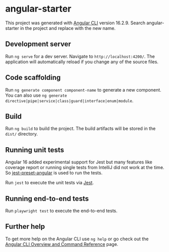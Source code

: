 # angular-starter

This project was generated with [Angular CLI](https://github.com/angular/angular-cli) version 16.2.9. Search angular-starter in the project and replace with the new name.

## Development server

Run `ng serve` for a dev server. Navigate to `http://localhost:4200/`. The application will automatically reload if you change any of the source files.

## Code scaffolding

Run `ng generate component component-name` to generate a new component. You can also use `ng generate directive|pipe|service|class|guard|interface|enum|module`.

## Build

Run `ng build` to build the project. The build artifacts will be stored in the `dist/` directory.

## Running unit tests

Angular 16 added experimental support for Jest but many features like coverage report or running single tests from IntelliJ did not work at the time.
So [jest-preset-angular](https://github.com/thymikee/jest-preset-angular) is used to run the tests.

Run `jest` to execute the unit tests via [Jest](https://jestjs.io/docs/testing-frameworks).

## Running end-to-end tests

Run `playwright test` to execute the end-to-end tests.

## Further help

To get more help on the Angular CLI use `ng help` or go check out the [Angular CLI Overview and Command Reference](https://angular.io/cli) page.
